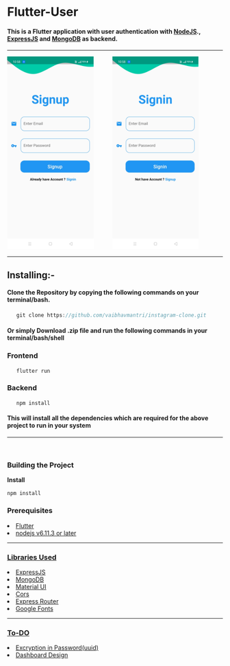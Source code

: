 # Flutter-User
#### This is a Flutter application with user authentication with <a href="https://nodejs.org/en/">NodeJS</a>., <a href="https://expressjs.com/">ExpressJS</a> and <a href="https://www.mongodb.com/">MongoDB</a> as backend.

***

<p>
<img src="./images/signup.jpeg" width="40%" style = "margin-right:40px">
<img src="./images/signin.jpeg" width="40%">
</p>

***
## Installing:- 
<h4>Clone the Repository by copying the following commands on your terminal/bash.</h4>

 ```Javascript
    git clone https://github.com/vaibhavmantri/instagram-clone.git 
 ```

<h4>Or simply Download .zip file and run the following commands in your terminal/bash/shell</h4>
<h3>Frontend</h3>


```
   flutter run
```
<h3>Backend</h3>


```
   npm install
```
<h4>This will install all the dependencies which are required for the above project to run in your system</h4>

***

<br>

### Building the Project

<strong>Install</strong>

```
npm install
```



### Prerequisites

<li /><a href="https://flutter.dev/docs" />Flutter
<li /> <a href="https://nodejs.org/en/docs/" /> nodejs v6.11.3 or later

***

### Libraries Used

<li /> <a href="https://expressjs.com/" />ExpressJS
<li /> <a href="https://docs.mongodb.com/manual/" />MongoDB
<li /> <a href="https://material-ui.com/" />Material UI
<li /> <a href="https://www.npmjs.com/package/cors" />Cors
<li /> <a href="https://www.npmjs.com/package/express-router" /> Express Router
<li /> <a href="https://fonts.google.com/" />Google Fonts

***

### To-DO
<li /> Excryption in Password(uuid)
<li /> Dashboard Design